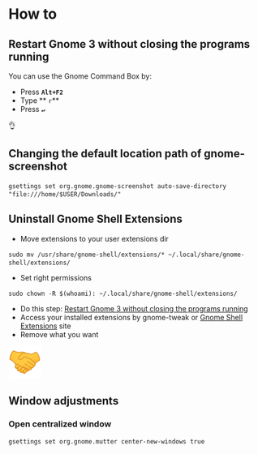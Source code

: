 # How to

## Restart Gnome 3 without closing the programs running

You can use the Gnome Command Box by:

* Press **`Alt+F2`**&#x20;
* Type ** `r`**&#x20;
* Press **`↵`**

👌

## Changing the default location path of gnome-screenshot

```
gsettings set org.gnome.gnome-screenshot auto-save-directory "file:///home/$USER/Downloads/"
```

## Uninstall Gnome Shell Extensions

* Move extensions to your user extensions dir

```
sudo mv /usr/share/gnome-shell/extensions/* ~/.local/share/gnome-shell/extensions/
```

* Set right permissions

```
sudo chown -R $(whoami): ~/.local/share/gnome-shell/extensions/
```

* Do this step: [Restart Gnome 3 without closing the programs running](how-to.md#restart-gnome-3-without-closing-the-programs-running)
* Access your installed extensions by gnome-tweak or [Gnome Shell Extensions](https://extensions.gnome.org/local/) site
* Remove what you want

![](<../../../../../.gitbook/assets/image (5).png>)

## Window adjustments

### Open centralized window

```
gsettings set org.gnome.mutter center-new-windows true 
```

